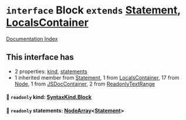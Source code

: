 # `interface` Block `extends` [Statement](../interface.Statement/README.md), [LocalsContainer](../interface.LocalsContainer/README.md)

[Documentation Index](../README.md)

## This interface has

- 2 properties:
[kind](#-readonly-kind-syntaxkindblock),
[statements](#-readonly-statements-nodearraystatement)
- 1 inherited member from [Statement](../interface.Statement/README.md), 1 from [LocalsContainer](../interface.LocalsContainer/README.md), 17 from [Node](../interface.Node/README.md), 1 from [JSDocContainer](../interface.JSDocContainer/README.md), 2 from [ReadonlyTextRange](../interface.ReadonlyTextRange/README.md)


#### 📄 `readonly` kind: [SyntaxKind.Block](../enum.SyntaxKind/README.md#block--241)



#### 📄 `readonly` statements: [NodeArray](../interface.NodeArray/README.md)\<[Statement](../interface.Statement/README.md)>



